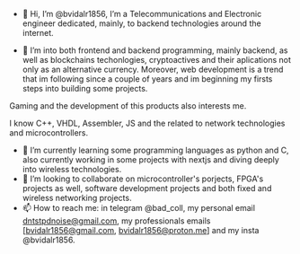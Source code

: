- 👋 Hi, I’m @bvidalr1856, I’m a Telecommunications and Electronic engineer dedicated, mainly, to backend technologies around the internet.   

- 👀 I’m into both frontend and backend programming, mainly backend, as well as blockchains techonlogies, cryptoactives and their aplications not only 
as an alternative currency. Moreover, web development is a trend that im following since a couple of years and im beginning my firsts steps into building some projects.

Gaming and the development of this products also interests me.

I know C++, VHDL, Assembler, JS and the related to network technologies and microcontrollers.
- 🌱 I’m currently learning some programming languages as python and C, also currently working in some projects with nextjs and diving deeply into wireless technologies.
- 💞️ I’m looking to collaborate on microcontroller's porjects, FPGA's projects as well, software development projects and both fixed and wireless networking 
projects.
- 📫 How to reach me: in telegram @bad_coll, my personal email dntstpdnoise@gmail.com, my professionals emails [bvidalr1856@gmail.com, bvidalr1856@proton.me] and my insta @bvidalr1856.
